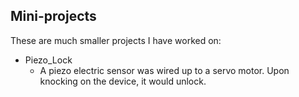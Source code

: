 ## Mini-projects

These are much smaller projects I have worked on:
- Piezo_Lock
  - A piezo electric sensor was wired up to a servo motor. Upon knocking on the device, it would unlock.
